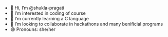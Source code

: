 - 👋 Hi, I’m @shukla-pragati
- 👀 I’m interested in coding of course 
- 🌱 I’m currently learning a C language
- 💞️ I’m looking to collaborate in hackathons and many benificial programs
- 😄 Pronouns: she/her

<!---
shukla-pragati/shukla-pragati is a ✨ special ✨ repository because its `README.md` (this file) appears on your GitHub profile.
You can click the Preview link to take a look at your changes.
--->
